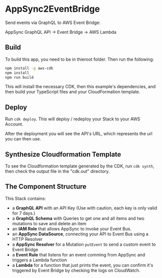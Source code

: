 # AppSync2EventBridge

Send events via GraphQL to AWS Event Bridge:

AppSync GraphQL API -> Event Bridge -> AWS Lambda

## Build

To build this app, you need to be in thieroot folder. Then run the following:

```bash
npm install -g aws-cdk
npm install
npm run build
```

This will install the necessary CDK, then this example's dependencies, and then build your TypeScript files and your CloudFormation template.

## Deploy

Run `cdk deploy`. This will deploy / redeploy your Stack to your AWS Account.

After the deployment you will see the API's URL, which represents the url you can then use.

## Synthesize Cloudformation Template

To see the Cloudformation template generated by the CDK, run `cdk synth`, then check the output file in the "cdk.out" directory.

## The Component Structure

This Stack contains:

- a __GraphQL API__ with an API Key (Use with caution, each key is only valid for 7 days.)
- a __GraphQL Schema__ with Queries to get one and all items and two mutations to save and delete an item
- an __IAM Role__ that allows AppSync to invoke your Event Bus.
- an __AppSync DataSource__, connecting your API to Event Bus using a HTTP Resolver
- a __AppSync Resolver__ for a Mutation `putEvent` to send a custom event to Event Bridge
- a __Event Rule__ that listens for an event comming from AppSync and triggers a Lambda function
- a __Lambda__ for a function that just prints the event, you can confirm it's triggered by Event Bridge by checking the logs on CloudWatch.

